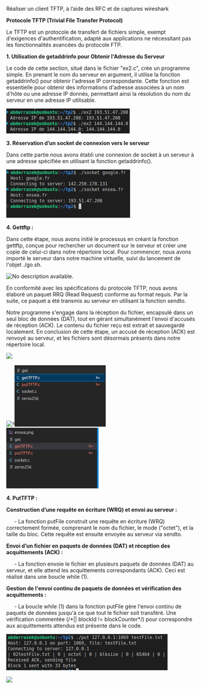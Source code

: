 ﻿Réaliser un client TFTP, à l’aide des RFC et de captures wireshark

**Protocole TFTP (Trivial File Transfer Protocol)**

Le TFTP est un protocole de transfert de fichiers simple, exempt d'exigences d'authentification, adapté aux applications ne nécessitant pas les fonctionnalités avancées du protocole FTP.

**1. Utilisation de getaddrinfo pour Obtenir l'Adresse du Serveur**

Le code de cette section, situé dans le fichier "ex2.c", crée un programme simple. En prenant le nom du serveur en argument, il utilise la fonction getaddrinfo() pour obtenir l'adresse IP correspondante. Cette fonction est essentielle pour obtenir des informations d'adresse associées à un nom d'hôte ou une adresse IP donnés, permettant ainsi la résolution du nom du serveur en une adresse IP utilisable.

![](Aspose.Words.5651b740-6338-44ba-9ffe-508344aad80a.001.png)

**3. Réservation d’un socket de connexion vers le serveur**

Dans cette partie nous avons établi une connexion de socket à un serveur à une adresse spécifiée en utilisant la fonction getaddrinfo().

![](Aspose.Words.5651b740-6338-44ba-9ffe-508344aad80a.002.png)

**4. Gettftp :**

Dans cette étape, nous avons initié le processus en créant la fonction gettftp, conçue pour rechercher un document sur le serveur et créer une copie de celui-ci dans notre répertoire local. Pour commencer, nous avons importé le serveur dans notre machine virtuelle, suivi du lancement de l'objet ./go.sh.

![No description available.](Aspose.Words.5651b740-6338-44ba-9ffe-508344aad80a.003.png)

En conformité avec les spécifications du protocole TFTP, nous avons élaboré un paquet RRQ (Read Request) conforme au format requis. Par la suite, ce paquet a été transmis au serveur en utilisant la fonction sendto.

Notre programme s'engage dans la réception du fichier, encapsulé dans un seul bloc de données (DAT), tout en gérant simultanément l'envoi d'accusés de réception (ACK). Le contenu du fichier reçu est extrait et sauvegardé localement. En conclusion de cette étape, un accusé de réception (ACK) est renvoyé au serveur, et les fichiers sont désormais présents dans notre répertoire local.

![](Aspose.Words.5651b740-6338-44ba-9ffe-508344aad80a.004.png)

![](Aspose.Words.5651b740-6338-44ba-9ffe-508344aad80a.005.png)²![](Aspose.Words.5651b740-6338-44ba-9ffe-508344aad80a.006.png)                   ![](Aspose.Words.5651b740-6338-44ba-9ffe-508344aad80a.007.png)

**4. PutTFTP :**

**Construction d’une requête en écriture (WRQ) et envoi au serveur :**

`   `- La fonction putFile construit une requête en écriture (WRQ) correctement formée, comprenant le nom du fichier, le mode ("octet"), et la taille du bloc. Cette requête est ensuite envoyée au serveur via sendto.

**Envoi d’un fichier en paquets de données (DAT) et réception des acquittements (ACK) :**

`   `- La fonction envoie le fichier en plusieurs paquets de données (DAT) au serveur, et elle attend les acquittements correspondants (ACK). Ceci est réalisé dans une boucle while (1).

**Gestion de l'envoi continu de paquets de données et vérification des acquittements :**

`   `- La boucle while (1) dans la fonction putFile gère l'envoi continu de paquets de données jusqu'à ce que tout le fichier soit transféré. Une vérification commentée (/\*|| blockId != blockCounter\*/) pour correspondre aux acquittements attendus est présente dans le code.

![](Aspose.Words.5651b740-6338-44ba-9ffe-508344aad80a.008.png)

![](Aspose.Words.5651b740-6338-44ba-9ffe-508344aad80a.009.png)

